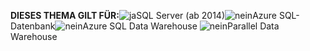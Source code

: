 <Token>**DIESES THEMA GILT FÜR:**![ja](media/yes.png)SQL Server (ab 2014)![nein](media/no.png)Azure SQL-Datenbank![nein](media/no.png)Azure SQL Data Warehouse ![nein](media/no.png)Parallel Data Warehouse </Token>

